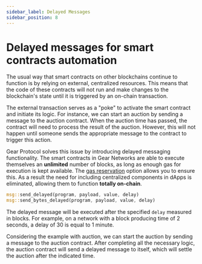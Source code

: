 ```yaml
---
sidebar_label: Delayed Messages
sidebar_position: 8
---
```


# Delayed messages for smart contracts automation

The usual way that smart contracts on other blockchains continue to function is by relying on external, centralized resources. This means that the code of these contracts will not run and make changes to the blockchain's state until it is triggered by an on-chain transaction.

The external transaction serves as a "poke" to activate the smart contract and initiate its logic. For instance, we can start an auction by sending a message to the auction contract. When the auction time has passed, the contract will need to process the result of the auction. However, this will not happen until someone sends the appropriate message to the contract to trigger this action.

Gear Protocol solves this issue by introducing delayed messaging functionality. The smart contracts in Gear Networks are able to execute themselves an **unlimited** number of blocks, as long as enough gas for execution is kept available. The [gas reservation](./gas-reservation.md) option allows you to ensure this. As a result the need for including centralized components in dApps is eliminated, allowing them to function **totally on-chain**.

```rust
msg::send_delayed(program, payload, value, delay)
msg::send_bytes_delayed(program, payload, value, delay)
```

The delayed message will be executed after the specified `delay` measured in blocks. For example, on a network with a block producing time of 2 seconds, a delay of 30 is equal to 1 minute.

Considering the example with auction, we can start the auction by sending a message to the auction contract. After completing all the necessary logic, the auction contract will send a delayed message to itself, which will settle the auction after the indicated time.
